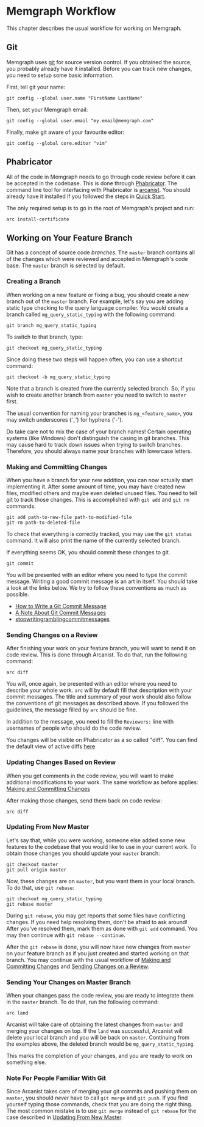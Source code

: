 # Memgraph Workflow

This chapter describes the usual workflow for working on Memgraph.

## Git

Memgraph uses [git](https://git-scm.com/) for source version control. If you
obtained the source, you probably already have it installed. Before you can
track new changes, you need to setup some basic information.

First, tell git your name:

    git config --global user.name "FirstName LastName"

Then, set your Memgraph email:

    git config --global user.email "my.email@memgraph.com"

Finally, make git aware of your favourite editor:

    git config --global core.editor "vim"

## Phabricator

All of the code in Memgraph needs to go through code review before it can be
accepted in the codebase. This is done through
[Phabricator](https://phacility.com/phabricator/). The command line tool for
interfacing with Phabricator is
[arcanist](https://phacility.com/phabricator/arcanist/). You should already
have it installed if you followed the steps in [Quick Start](quick-start.md).

The only required setup is to go in the root of Memgraph's project and run:

    arc install-certificate

## Working on Your Feature Branch

Git has a concept of source code *branches*. The `master` branch contains all
of the changes which were reviewed and accepted in Memgraph's code base. The
`master` branch is selected by default.

### Creating a Branch

When working on a new feature or fixing a bug, you should create a new branch
out of the `master` branch. For example, let's say you are adding static type
checking to the query language compiler. You would create a branch called
`mg_query_static_typing` with the following command:

    git branch mg_query_static_typing

To switch to that branch, type:

    git checkout mg_query_static_typing

Since doing these two steps will happen often, you can use a shortcut command:

    git checkout -b mg_query_static_typing

Note that a branch is created from the currently selected branch. So, if you
wish to create another branch from `master` you need to switch to `master`
first.

The usual convention for naming your branches is `mg_<feature_name>`, you may
switch underscores ('\_') for hyphens ('-').

Do take care not to mix the case of your branch names! Certain operating
systems (like Windows) don't distinguish the casing in git branches. This may
cause hard to track down issues when trying to switch branches. Therefore, you
should always name your branches with lowercase letters.

### Making and Committing Changes

When you have a branch for your new addition, you can now actually start
implementing it. After some amount of time, you may have created new files,
modified others and maybe even deleted unused files. You need to tell git to
track those changes. This is accomplished with `git add` and `git rm`
commands.

    git add path-to-new-file path-to-modified-file
    git rm path-to-deleted-file

To check that everything is correctly tracked, you may use the `git status`
command. It will also print the name of the currently selected branch.

If everything seems OK, you should commit these changes to git.

    git commit

You will be presented with an editor where you need to type the commit
message. Writing a good commit message is an art in itself. You should take a
look at the links below. We try to follow these conventions as much as
possible.

  * [How to Write a Git Commit Message](http://chris.beams.io/posts/git-commit/)
  * [A Note About Git Commit Messages](http://tbaggery.com/2008/04/19/a-note-about-git-commit-messages.html)
  * [stopwritingramblingcommitmessages](http://stopwritingramblingcommitmessages.com/)

### Sending Changes on a Review

After finishing your work on your feature branch, you will want to send it on
code review. This is done through Arcanist. To do that, run the following
command:

    arc diff

You will, once again, be presented with an editor where you need to describe
your whole work. `arc` will by default fill that description with your commit
messages. The title and summary of your work should also follow the
conventions of git messages as described above. If you followed the
guidelines, the message filled by `arc` should be fine.

In addition to the message, you need to fill the `Reviewers:` line with
usernames of people who should do the code review.

You changes will be visible on Phabricator as a so called "diff". You can find
the default view of active diffs
[here](https://phabricator.memgraph.io/differential/)

### Updating Changes Based on Review

When you get comments in the code review, you will want to make additional
modifications to your work. The same workflow as before applies: [Making and
Committing Changes](#making-and-committing-changes)

After making those changes, send them back on code review:

    arc diff


### Updating From New Master

Let's say that, while you were working, someone else added some new features
to the codebase that you would like to use in your current work. To obtain
those changes you should update your `master` branch:

    git checkout master
    git pull origin master

Now, these changes are on `master`, but you want them in your local branch. To
do that, use `git rebase`:

    git checkout mg_query_static_typing
    git rebase master

During `git rebase`, you may get reports that some files have conflicting
changes. If you need help resolving them, don't be afraid to ask around! After
you've resolved them, mark them as done with `git add` command. You may
then continue with `git rebase --continue`.

After the `git rebase` is done, you will now have new changes from `master` on
your feature branch as if you just created and started working on that branch.
You may continue with the usual workflow of [Making and Committing
Changes](#making-and-committing-changes) and [Sending Changes on a
Review](#sending-changes-on-a-review).

### Sending Your Changes on Master Branch

When your changes pass the code review, you are ready to integrate them in the
`master` branch. To do that, run the following command:

    arc land

Arcanist will take care of obtaining the latest changes from `master` and
merging your changes on top. If the `land` was successful, Arcanist will
delete your local branch and you will be back on `master`. Continuing from the
examples above, the deleted branch would be `mg_query_static_typing`.

This marks the completion of your changes, and you are ready to work on
something else.

### Note For People Familiar With Git

Since Arcanist takes care of merging your git commits and pushing them on
`master`, you should *never* have to call `git merge` and `git push`. If you
find yourself typing those commands, check that you are doing the right thing.
The most common mistake is to use `git merge` instead of `git rebase` for the
case described in [Updating From New Master](#updating-from-new-master).
